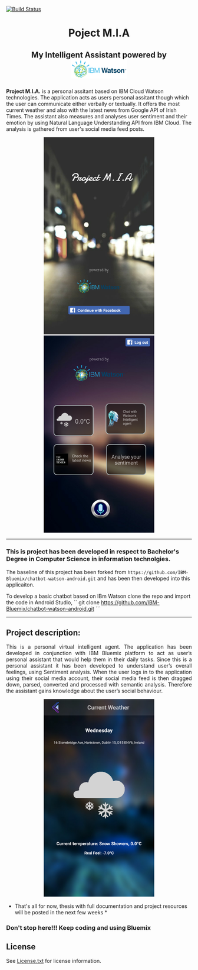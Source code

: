 
[![Build Status](https://travis-ci.org/IBM-Bluemix/chatbot-watson-android.svg?branch=master)](https://travis-ci.org/IBM-Bluemix/chatbot-watson-android)

<h1 align="center"> Poject M.I.A</h1>
<h2><p align="center"> My Intelligent Assistant powered by <img src="images/logonumber2.png" width="150" /></p></h2>


<p align="justify">	

<b>Project M.I.A.</b> is a personal assitant based on IBM Cloud Watson technologies. The application acts as users personal assitant though which the user can communicate either verbally or textually. It offers the most current weather and also with the latest news from Google API of Irish Times. The assistant also measures and analyses user sentiment and their emotion by using Natural Language Understanding API from IBM Cloud. The analysis is gathered from user's social media feed posts.
</p>


<p align="center">

<img src="images/main_screen.png" width="300" />
<img src="images/main_menu.png" width="300" />



</p>

<hr>



<h3 color="red">This is project has been developed in respect to Bachelor's Degree in Computer Science in information technolgies.</h3>

The baseline of this project has been forked from ``` https://github.com/IBM-Bluemix/chatbot-watson-android.git ``` and has been then developed into this applicaiton. 

To develop a basic chatbot based on IBm Watson clone the repo and import the code in Android Studio,
`` git clone https://github.com/IBM-Bluemix/chatbot-watson-android.git ```

<hr>

<h2> Project description: </h2>
<p align="justify">	
This is a personal virtual intelligent agent. The application has been developed in conjunction with IBM Bluemix platform to act as user’s personal assistant that would help them in their daily tasks. Since this is a personal assistant it has been developed to understand user’s overall feelings, using Sentiment analysis. 
When the user logs in to the application using their social media account, their social media feed is then dragged down, parsed, converted and processed with semantic analysis. Therefore the assistant gains knowledge about the user’s social behaviour. 
</p>
<p align="center"><img src="images/weather.png" width="300" /></p>

* That's all for now, thesis with full documentation and project resources will be posted in the next few weeks * 

### Don't stop here!!! Keep coding and using Bluemix

## License

See [License.txt](https://github.com/IBM-Bluemix/chatbot-watson-android/blob/master/License.txt) for license information.
